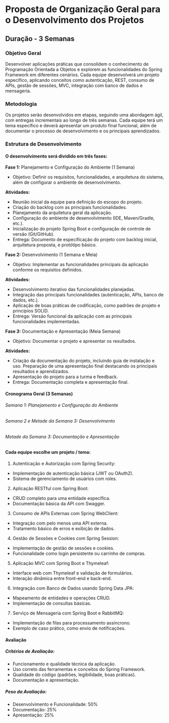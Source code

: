 # Proposta de Organização Geral para o Desenvolvimento dos Projetos 
## Duração - 3 Semanas

### Objetivo Geral

Desenvolver aplicações práticas que consolidem o conhecimento de Programação Orientada a Objetos e explorem as funcionalidades do Spring Framework em diferentes cenários. Cada equipe desenvolverá um projeto específico, aplicando conceitos como autenticação, REST, consumo de APIs, gestão de sessões, MVC, integração com banco de dados e mensageria.

### Metodologia

Os projetos serão desenvolvidos em etapas, seguindo uma abordagem ágil, com entregas incrementais ao longo de três semanas. Cada equipe terá um tema específico e deverá apresentar um produto final funcional, além de documentar o processo de desenvolvimento e os principais aprendizados.

### Estrutura de Desenvolvimento

#### O desenvolvimento será dividido em três fases:

**Fase 1:** Planejamento e Configuração do Ambiente (1 Semana)
- Objetivo: Definir os requisitos, funcionalidades, e arquitetura do sistema, além de configurar o ambiente de desenvolvimento.

**Atividades:**
* Reunião inicial da equipe para definição do escopo do projeto.
* Criação do backlog com as principais funcionalidades.
* Planejamento da arquitetura geral da aplicação.
* Configuração do ambiente de desenvolvimento (IDE, Maven/Gradle, etc.).
* Inicialização do projeto Spring Boot e configuração de controle de versão (Git/GitHub).
* Entrega: Documento de especificação do projeto com backlog inicial, arquitetura proposta, e protótipo básico.

**Fase 2:** Desenvolvimento (1 Semana e Meia)

* Objetivo: Implementar as funcionalidades principais da aplicação conforme os requisitos definidos.

**Atividades:**

* Desenvolvimento iterativo das funcionalidades planejadas.
* Integração das principais funcionalidades (autenticação, APIs, banco de dados, etc.).
* Aplicação de boas práticas de codificação, como padrões de projeto e princípios SOLID.
* Entrega: Versão funcional da aplicação com as principais funcionalidades implementadas.

**Fase 3:** Documentação e Apresentação (Meia Semana)
* Objetivo: Documentar o projeto e apresentar os resultados.

**Atividades:**

* Criação da documentação do projeto, incluindo guia de instalação e uso.
Preparação de uma apresentação final destacando os principais resultados e aprendizados.
* Apresentação do projeto para a turma e feedback.
* Entrega: Documentação completa e apresentação final.

#### Cronograma Geral (3 Semanas)


###### Semana 1: Planejamento e Configuração do Ambiente
###### Semana 2 e Metade da Semana 3: Desenvolvimento
###### Metade da Semana 3: Documentação e Apresentação

#### Cada equipe escolhe um projeto / tema:

1. Autenticação e Autorização com Spring Security:
* Implementação de autenticação básica (JWT ou OAuth2).
* Sistema de gerenciamento de usuários com roles.

2. Aplicação RESTful com Spring Boot:
* CRUD completo para uma entidade específica.
* Documentação básica da API com Swagger.

3. Consumo de APIs Externas com Spring WebClient:
* Integração com pelo menos uma API externa.
* Tratamento básico de erros e exibição de dados.

4. Gestão de Sessões e Cookies com Spring Session:
* Implementação de gestão de sessões e cookies.
* Funcionalidade como login persistente ou carrinho de compras.

5. Aplicação MVC com Spring Boot e Thymeleaf:
* Interface web com Thymeleaf e validação de formulários.
* Interação dinâmica entre front-end e back-end.

6. Integração com Banco de Dados usando Spring Data JPA:
* Mapeamento de entidades e operações CRUD.
* Implementação de consultas básicas.

7. Serviço de Mensageria com Spring Boot e RabbitMQ:
* Implementação de filas para processamento assíncrono.
* Exemplo de caso prático, como envio de notificações.


#### Avaliação

##### Critérios de Avaliação:
* Funcionamento e qualidade técnica da aplicação.
* Uso correto das ferramentas e conceitos do Spring Framework.
* Qualidade do código (padrões, legibilidade, boas práticas).
* Documentação e apresentação.

##### Peso da Avaliação:
* Desenvolvimento e Funcionalidade: 50%
* Documentação: 25%
* Apresentação: 25%







